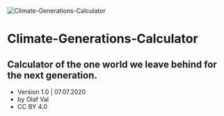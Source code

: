 ![Climate-Generations-Calculator](trees-720.jpg)

# Climate-Generations-Calculator
## Calculator of the one world we leave behind for the next generation.

- Version 1.0 | 07.07.2020
- by Olaf Val
- CC BY 4.0

